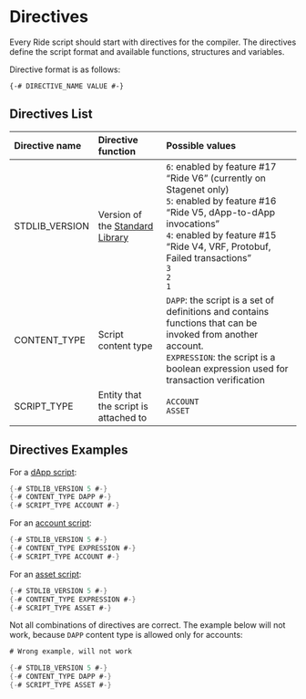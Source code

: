 # Directives

Every Ride script should start with directives for the compiler. The directives define the script format and available functions, structures and variables.

Directive format is as follows:

``` ride
{-# DIRECTIVE_NAME VALUE #-}
```

## Directives List

| Directive name | Directive function | Possible values |
| :--- | :--- | :--- |
| STDLIB_VERSION | Version of the [Standard Library](/en/ride/script/standard-library) | `6`: enabled by feature #17 “Ride V6” (currently on Stagenet only)<br> `5`: enabled by feature #16 “Ride V5, dApp-to-dApp invocations”<br>`4`: enabled by feature #15 “Ride V4, VRF, Protobuf, Failed transactions”<br>`3`<br>`2`<br>`1` |
| CONTENT_TYPE | Script content type | `DAPP`: the script is a set of definitions and contains functions that can be invoked from another account.<br>`EXPRESSION`: the script is a boolean expression used for transaction verification |
| SCRIPT_TYPE | Entity that the script is attached to | `ACCOUNT`<br>`ASSET` |

## Directives Examples

For a [dApp script](/en/ride/script/script-types/dapp-script):

```scala
{-# STDLIB_VERSION 5 #-}
{-# CONTENT_TYPE DAPP #-}
{-# SCRIPT_TYPE ACCOUNT #-}
```

For an [account script](/en/ride/script/script-types/account-script):

```scala
{-# STDLIB_VERSION 5 #-}
{-# CONTENT_TYPE EXPRESSION #-}
{-# SCRIPT_TYPE ACCOUNT #-}
```

For an [asset script](/en/ride/script/script-types/account-script):

```scala
{-# STDLIB_VERSION 5 #-}
{-# CONTENT_TYPE EXPRESSION #-}
{-# SCRIPT_TYPE ASSET #-}
```

Not all combinations of directives are correct. The example below will not work, because `DAPP` content type is allowed only for accounts:

```scala
# Wrong example, will not work

{-# STDLIB_VERSION 5 #-}
{-# CONTENT_TYPE DAPP #-}
{-# SCRIPT_TYPE ASSET #-}
```
